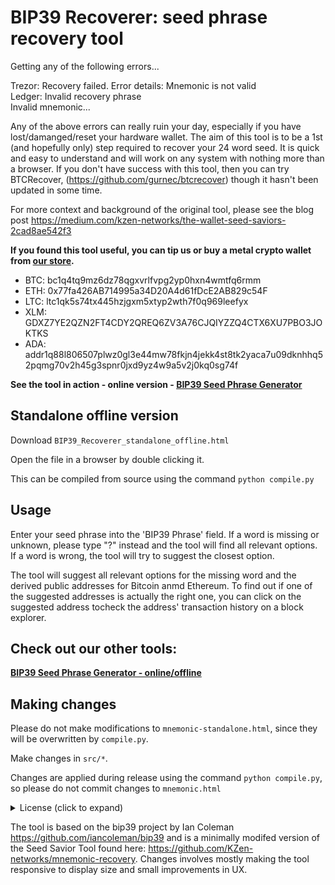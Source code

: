 # BIP39 Recoverer: seed phrase recovery tool

Getting any of the following errors...

Trezor: Recovery failed. Error details: Mnemonic is not valid
<br>Ledger: Invalid recovery phrase
<br>Invalid mnemonic...

Any of the above errors can really ruin your day, especially if you have lost/damanged/reset your hardware wallet. The aim of this tool is to be a 1st (and hopefully only) step required to recover your 24 word seed. It is quick and easy to understand and will work on any system with nothing more than a browser. If you don't have success with this tool, then you can try BTCRecover, (https://github.com/gurnec/btcrecover) though it hasn't been updated in some time.



For more context and background of the original tool, please see the blog post https://medium.com/kzen-networks/the-wallet-seed-saviors-2cad8ae542f3 

**If you found this tool useful, you can tip us or buy a metal crypto wallet from [our store](https://getcoinplate.com/).**

- BTC: bc1q4tq9mz6dz78qgxvrlfvpg2yp0hxn4wmtfq6rmm
- ETH: 0x77fa426AB714995a34D20A4d61fDcE2AB829c54F
- LTC: ltc1qk5s74tx445hzjgxm5xtyp2wth7f0q969leefyx
- XLM: GDXZ7YE2QZN2FT4CDY2QREQ6ZV3A76CJQIYZZQ4CTX6XU7PBO3JOKTKS
- ADA: addr1q88l806507plwz0gl3e44mw78fkjn4jekk4st8tk2yaca7u09dknhhq52pqmg70v2h45g3spnr0jxd9yz4w9a5v2j0kq0sg74f

**See the tool in action - online version -  [BIP39 Seed Phrase Generator](https://getcoinplate.com/bip39-seed-phrase-mnemonics-generator-offline-online-tool/)**

## Standalone offline version

Download `BIP39_Recoverer_standalone_offline.html`

Open the file in a browser by double clicking it.

This can be compiled from source using the command `python compile.py`

## Usage

Enter your seed phrase into the 'BIP39 Phrase' field. If a word is missing or unknown, please type "?" instead and the tool will find all relevant options. If a word is wrong, the tool will try to suggest the closest option.

The tool will suggest all relevant options for the missing word and the derived public addresses for Bitcoin anmd Ethereum. To find out if one of the suggested addresses is actually the right one, you can click on the suggested address  tocheck the address' transaction history on a block explorer.


## Check out our other tools:
**[BIP39 Seed Phrase Generator - online/offline](https://getcoinplate.com/bip39-seed-phrase-mnemonics-generator-offline-online-tool/)**



## Making changes

Please do not make modifications to `mnemonic-standalone.html`, since they will
be overwritten by `compile.py`.

Make changes in `src/*`.

Changes are applied during release using the command `python compile.py`, so
please do not commit changes to `mnemonic.html`




<details><summary> License (click to expand) </summary
<p>The MIT License (MIT) Copyright (c) 2022 Coinplate</p>

<p>Permission is hereby granted, free of charge, to any person obtaining a copy of this software and associated documentation files (the "Software"), to deal in the Software without restriction, including without limitation the rights to use, copy, modify, merge, publish, distribute, sublicense, and/or sell copies of the Software, and to permit persons to whom the Software is furnished to do so, subject to the following conditions:

The above copyright notice and this permission notice shall be included in all copies or substantial portions of the Software.

THE SOFTWARE IS PROVIDED "AS IS", WITHOUT WARRANTY OF ANY KIND, EXPRESS OR IMPLIED, INCLUDING BUT NOT LIMITED TO THE WARRANTIES OF MERCHANTABILITY, FITNESS FOR A PARTICULAR PURPOSE AND NONINFRINGEMENT. IN NO EVENT SHALL THE AUTHORS OR COPYRIGHT HOLDERS BE LIABLE FOR ANY CLAIM, DAMAGES OR OTHER LIABILITY, WHETHER IN AN ACTION OF CONTRACT, TORT OR OTHERWISE, ARISING FROM, OUT OF OR IN CONNECTION WITH THE SOFTWARE OR THE USE OR OTHER DEALINGS IN THE SOFTWARE.</p>

</details>

The tool is based on the bip39 project by Ian Coleman https://github.com/iancoleman/bip39 and is a minimally modifed version of the Seed Savior Tool found here: https://github.com/KZen-networks/mnemonic-recovery. Changes involves mostly making the tool responsive to display size and small improvements in UX.
